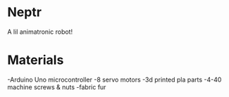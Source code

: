 # Neptr
 A lil animatronic robot!
 
 # Materials
 -Arduino Uno microcontroller
 -8 servo motors
 -3d printed pla parts
 -4-40 machine screws & nuts
 -fabric fur
